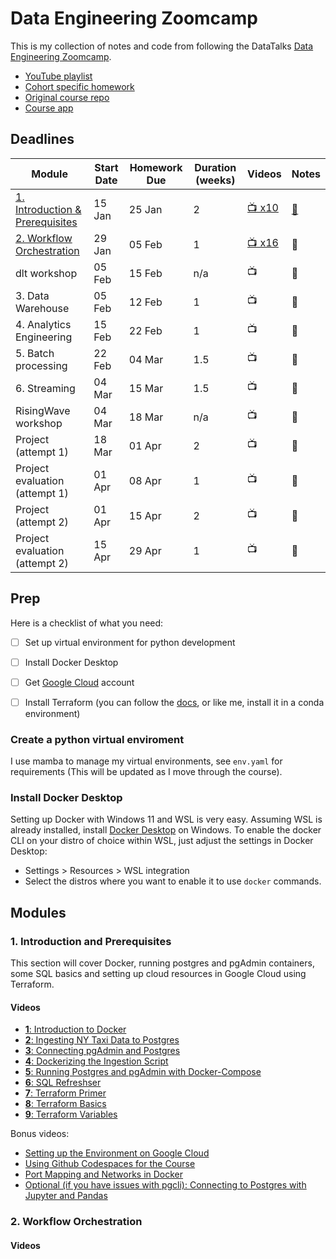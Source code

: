 # Data Engineering Zoomcamp

This is my collection of notes and code from following the DataTalks [Data Engineering Zoomcamp](https://github.com/DataTalksClub/data-engineering-zoomcamp).

- [YouTube playlist](https://www.youtube.com/playlist?list=PL3MmuxUbc_hJed7dXYoJw8DoCuVHhGEQb)
- [Cohort specific homework](https://github.com/DataTalksClub/data-engineering-zoomcamp/blob/main/cohorts/2024)
- [Original course repo](https://github.com/DataTalksClub/data-engineering-zoomcamp)
- [Course app](https://dezoomcamp.streamlit.app)

## Deadlines

| Module                                                                                                                       | Start Date | Homework Due | Duration (weeks) | Videos                                       | Notes                                     |
| ---------------------------------------------------------------------------------------------------------------------------- | ---------- | ------------ | ---------------- | -------------------------------------------- | ----------------------------------------- |
| [1. Introduction & Prerequisites](https://github.com/DataTalksClub/data-engineering-zoomcamp/tree/main/01-docker-terraform)  | 15 Jan     | 25 Jan       | 2                | [📺 x10](#1-introduction-and-prerequisites) | [📝](./modules/1_intro_prereqs/notes.md) |
| [2. Workflow Orchestration ](https://github.com/DataTalksClub/data-engineering-zoomcamp/tree/main/02-workflow-orchestration) | 29 Jan     | 05 Feb       | 1                | [📺 x16](#2-workflow-orchestration)         | 📝                                       |
| dlt workshop                                                                                                                 | 05 Feb     | 15 Feb       | n/a              | 📺                                          | 📝                                       |
| 3. Data Warehouse                                                                                                            | 05 Feb     | 12 Feb       | 1                | 📺                                          | 📝                                       |
| 4. Analytics Engineering                                                                                                     | 15 Feb     | 22 Feb       | 1                | 📺                                          | 📝                                       |
| 5. Batch processing                                                                                                          | 22 Feb     | 04 Mar       | 1.5              | 📺                                          | 📝                                       |
| 6. Streaming                                                                                                                 | 04 Mar     | 15 Mar       | 1.5              | 📺                                          | 📝                                       |
| RisingWave workshop                                                                                                          | 04 Mar     | 18 Mar       | n/a              | 📺                                          | 📝                                       |
| Project (attempt 1)                                                                                                          | 18 Mar     | 01 Apr       | 2                | 📺                                          | 📝                                       |
| Project evaluation (attempt 1)                                                                                               | 01 Apr     | 08 Apr       | 1                | 📺                                          | 📝                                       |
| Project (attempt 2)                                                                                                          | 01 Apr     | 15 Apr       | 2                | 📺                                          | 📝                                       |
| Project evaluation (attempt 2)                                                                                               | 15 Apr     | 29 Apr       | 1                | 📺                                          | 📝                                       |


## Prep

Here is a checklist of what you need:
- [ ] Set up virtual environment for python development
- [ ] Install Docker Desktop
- [ ] Get [Google Cloud](https://console.cloud.google.com/welcome) account
- [ ] Install Terraform (you can follow the [docs](https://developer.hashicorp.com/terraform/install?product_intent=terraform), or like me, install it in a conda environment)


### Create a python virtual enviroment

I use mamba to manage my virtual environments, see `env.yaml` for requirements (This will be updated as I move through the course).


### Install Docker Desktop

Setting up Docker with Windows 11 and WSL is very easy. Assuming WSL is already installed, install [Docker Desktop](https://www.docker.com/products/docker-desktop/) on Windows. 
To enable the docker CLI on your distro of choice within WSL, just adjust the settings in Docker Desktop:
- Settings > Resources > WSL integration
- Select the distros where you want to enable it to use `docker` commands.


## Modules

### 1. Introduction and Prerequisites

This section will cover Docker, running postgres and pgAdmin containers, some SQL basics and setting up cloud resources in Google Cloud using Terraform.

#### Videos
- [**1**: Introduction to Docker](https://www.youtube.com/watch?v=EYNwNlOrpr0&list=PL3MmuxUbc_hJed7dXYoJw8DoCuVHhGEQb&index=4)
- [**2**: Ingesting NY Taxi Data to Postgres](https://www.youtube.com/watch?v=2JM-ziJt0WI&list=PL3MmuxUbc_hJed7dXYoJw8DoCuVHhGEQb&index=5) 
- [**3**: Connecting pgAdmin and Postgres](https://www.youtube.com/watch?v=hCAIVe9N0ow&list=PL3MmuxUbc_hJed7dXYoJw8DoCuVHhGEQb&index=7)
- [**4**: Dockerizing the Ingestion Script](https://www.youtube.com/watch?v=B1WwATwf-vY&list=PL3MmuxUbc_hJed7dXYoJw8DoCuVHhGEQb&index=8)
- [**5**: Running Postgres and pgAdmin with Docker-Compose](https://www.youtube.com/watch?v=hKI6PkPhpa0&list=PL3MmuxUbc_hJed7dXYoJw8DoCuVHhGEQb&index=9)
- [**6**: SQL Refreshser](https://www.youtube.com/watch?v=QEcps_iskgg&list=PL3MmuxUbc_hJed7dXYoJw8DoCuVHhGEQb&index=10) 
- [**7**: Terraform Primer](https://www.youtube.com/watch?v=s2bOYDCKl_M&list=PL3MmuxUbc_hJed7dXYoJw8DoCuVHhGEQb&index=11)
- [**8**: Terraform Basics](https://www.youtube.com/watch?v=Y2ux7gq3Z0o&list=PL3MmuxUbc_hJed7dXYoJw8DoCuVHhGEQb&index=12)
- [**9**: Terraform Variables](https://www.youtube.com/watch?v=PBi0hHjLftk&list=PL3MmuxUbc_hJed7dXYoJw8DoCuVHhGEQb&index=13)

Bonus videos:
- [Setting up the Environment on Google Cloud](https://www.youtube.com/watch?v=ae-CV2KfoN0&list=PL3MmuxUbc_hJed7dXYoJw8DoCuVHhGEQb&index=14)
- [Using Github Codespaces for the Course](https://www.youtube.com/watch?v=XOSUt8Ih3zA&list=PL3MmuxUbc_hJed7dXYoJw8DoCuVHhGEQb&index=15)
- [Port Mapping and Networks in Docker](https://www.youtube.com/watch?v=tOr4hTsHOzU&list=PL3MmuxUbc_hJed7dXYoJw8DoCuVHhGEQb&index=16)
- [Optional (if you have issues with pgcli): Connecting to Postgres with Jupyter and Pandas](https://www.youtube.com/watch?v=3IkfkTwqHx4&list=PL3MmuxUbc_hJed7dXYoJw8DoCuVHhGEQb&index=6)

### 2. Workflow Orchestration


#### Videos